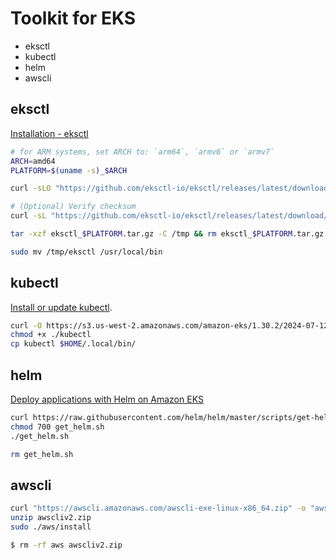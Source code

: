 # Toolkit for EKS

- eksctl
- kubectl
- helm
- awscli

## eksctl

[Installation - eksctl](https://eksctl.io/installation/)

```sh
# for ARM systems, set ARCH to: `arm64`, `armv6` or `armv7`
ARCH=amd64
PLATFORM=$(uname -s)_$ARCH

curl -sLO "https://github.com/eksctl-io/eksctl/releases/latest/download/eksctl_$PLATFORM.tar.gz"

# (Optional) Verify checksum
curl -sL "https://github.com/eksctl-io/eksctl/releases/latest/download/eksctl_checksums.txt" | grep $PLATFORM | sha256sum --check

tar -xzf eksctl_$PLATFORM.tar.gz -C /tmp && rm eksctl_$PLATFORM.tar.gz

sudo mv /tmp/eksctl /usr/local/bin
```

## kubectl

[Install or update kubectl](https://docs.aws.amazon.com/eks/latest/userguide/install-kubectl.html#kubectl-install-update).

```sh
curl -O https://s3.us-west-2.amazonaws.com/amazon-eks/1.30.2/2024-07-12/bin/linux/amd64/kubectl
chmod +x ./kubectl
cp kubectl $HOME/.local/bin/
```

## helm

[Deploy applications with Helm on Amazon EKS](https://docs.aws.amazon.com/eks/latest/userguide/helm.html)

```sh
curl https://raw.githubusercontent.com/helm/helm/master/scripts/get-helm-3 > get_helm.sh
chmod 700 get_helm.sh
./get_helm.sh

rm get_helm.sh
```

## awscli

```bash
curl "https://awscli.amazonaws.com/awscli-exe-linux-x86_64.zip" -o "awscliv2.zip"
unzip awscliv2.zip
sudo ./aws/install

$ rm -rf aws awscliv2.zip
```
